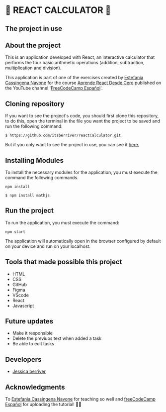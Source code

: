# 🧮 REACT CALCULATOR 🧮

## The project in use



## About the project
This is an application developed with React, an interactive calculator that performs the four basic arithmetic operations (addition, subtraction, multiplication and division).



This application is part of one of the exercises created by [Estefania Cassingena Navone](https://twitter.com/EstefaniaCassN) for the course [Aprende React Desde Cero](https://www.youtube.com/watch?v=6Jfk8ic3KVk) published on the YouTube channel '[FreeCodeCamp Español](https://www.youtube.com/c/freeCodeCampEspa%C3%B1ol)'. 

## Cloning repository
If you want to see the project's code, you should first clone this repository, to do this, open the terminal in the file you want the project to be saved and run the following command:

`$ https://github.com/itsberriver/reactCalculator.git`

But if you only want to see the project in use, you can see it [here.](https://react-calculator-ll7ig40ns-itsberriver.vercel.app/)

## Installing Modules
To install the necessary modules for the application, you must execute the command the following commands.

 `npm install`
 
 `$ npm install mathjs`


## Run the project
To run the application, you must execute the command:

 `npm start`

The application will automatically open in the browser configured by default on your device and run on your localhost.

## Tools that made possible this project
- HTML
- CSS
- GitHub
- Figma
- VScode
- React
- Javascript

## Future updates
- Make it responsible
- Delete the previuos text when added a task
- Be able to edit tasks


## Developers
- [Jessica berriver](https://github.com/itsberriver)


## Acknowledgments
To [Estefania Cassingena Navone](https://twitter.com/EstefaniaCassN) for teaching so well and [freeCodeCamp Español](https://www.youtube.com/c/freeCodeCampEspa%C3%B1ol) for uploading the tutorial!  🧡🧡






